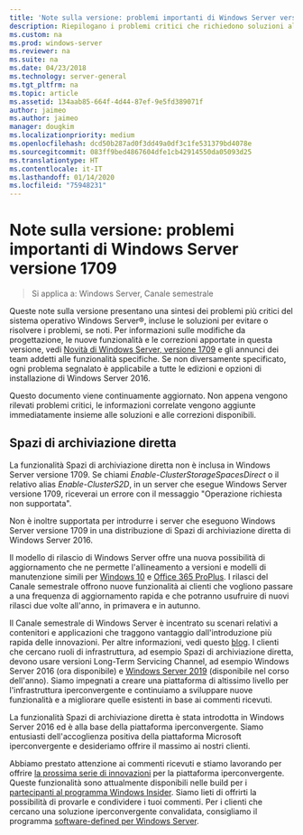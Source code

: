 ```yaml
---
title: 'Note sulla versione: problemi importanti di Windows Server versione 1709'
description: Riepilogano i problemi critici che richiedono soluzioni alternative per evitare l'arresto anomalo del sistema, i blocchi, gli errori di installazione o la perdita di dati.
ms.custom: na
ms.prod: windows-server
ms.reviewer: na
ms.suite: na
ms.date: 04/23/2018
ms.technology: server-general
ms.tgt_pltfrm: na
ms.topic: article
ms.assetid: 134aab85-664f-4d44-87ef-9e5fd389071f
author: jaimeo
ms.author: jaimeo
manager: dougkim
ms.localizationpriority: medium
ms.openlocfilehash: dcd50b287ad0f3dd49a0df3c1fe531379bd4078e
ms.sourcegitcommit: 083ff9bed4867604dfe1cb42914550da05093d25
ms.translationtype: HT
ms.contentlocale: it-IT
ms.lasthandoff: 01/14/2020
ms.locfileid: "75948231"
---
```

# <a name="release-notes-important-issues-in-windows-server-version-1709"></a>Note sulla versione: problemi importanti di Windows Server versione 1709

>Si applica a: Windows Server, Canale semestrale

Queste note sulla versione presentano una sintesi dei problemi più critici del sistema operativo Windows Server&reg;, incluse le soluzioni per evitare o risolvere i problemi, se noti. Per informazioni sulle modifiche da progettazione, le nuove funzionalità e le correzioni apportate in questa versione, vedi [Novità di Windows Server, versione 1709](whats-new-in-windows-server-1709.md) e gli annunci dei team addetti alle funzionalità specifiche. Se non diversamente specificato, ogni problema segnalato è applicabile a tutte le edizioni e opzioni di installazione di Windows Server 2016.  

Questo documento viene continuamente aggiornato. Non appena vengono rilevati problemi critici, le informazioni correlate vengono aggiunte immediatamente insieme alle soluzioni e alle correzioni disponibili.  
  
## <a name="storage-spaces-direct"></a>Spazi di archiviazione diretta
[comment]: # (ID: sconosciuto; mittente: stevenek; stato: approvato)  
La funzionalità Spazi di archiviazione diretta non è inclusa in Windows Server versione 1709. Se chiami *Enable-ClusterStorageSpacesDirect* o il relativo alias *Enable-ClusterS2D*, in un server che esegue Windows Server versione 1709, riceverai un errore con il messaggio "Operazione richiesta non supportata".

Non è inoltre supportata per introdurre i server che eseguono Windows Server versione 1709 in una distribuzione di Spazi di archiviazione diretta di Windows Server 2016.

Il modello di rilascio di Windows Server offre una nuova possibilità di aggiornamento che ne permette l'allineamento a versioni e modelli di manutenzione simili per [Windows 10](https://docs.microsoft.com/windows/deployment/update/waas-overview) e [Office 365 ProPlus](https://support.office.com/article/Overview-of-the-upcoming-changes-to-Office-365-ProPlus-update-management-78b33779-9356-4cdf-9d2c-08350ef05cca?ui=en-US&rs=en-US&ad=US). I rilasci del Canale semestrale offrono nuove funzionalità ai clienti che vogliono passare a una frequenza di aggiornamento rapida e che potranno usufruire di nuovi rilasci due volte all'anno, in primavera e in autunno.

Il Canale semestrale di Windows Server è incentrato su scenari relativi a contenitori e applicazioni che traggono vantaggio dall'introduzione più rapida delle innovazioni. Per altre informazioni, vedi questo [blog](https://cloudblogs.microsoft.com/windowsserver/2018/03/29/windows-server-semi-annual-channel-update). I clienti che cercano ruoli di infrastruttura, ad esempio Spazi di archiviazione diretta, devono usare versioni Long-Term Servicing Channel, ad esempio Windows Server 2016 (ora disponibile) e [Windows Server 2019](https://cloudblogs.microsoft.com/windowsserver/2018/03/20/introducing-windows-server-2019-now-available-in-preview) (disponibile nel corso dell'anno). Siamo impegnati a creare una piattaforma di altissimo livello per l'infrastruttura iperconvergente e continuiamo a sviluppare nuove funzionalità e a migliorare quelle esistenti in base ai commenti ricevuti. 

La funzionalità Spazi di archiviazione diretta è stata introdotta in Windows Server 2016 ed è alla base della piattaforma iperconvergente. Siamo entusiasti dell'accoglienza positiva della piattaforma Microsoft iperconvergente e desideriamo offrire il massimo ai nostri clienti.

Abbiamo prestato attenzione ai commenti ricevuti e stiamo lavorando per offrire [la prossima serie di innovazioni](https://blogs.technet.microsoft.com/windowsserver/2017/09/07/sneak-peek-2-windows-server-version-1709-hyper-converged-infrastructure/) per la piattaforma iperconvergente. Queste funzionalità sono attualmente disponibili nelle build per i [partecipanti al programma Windows Insider](https://insider.windows.com/for-business/). Siamo lieti di offrirti la possibilità di provarle e condividere i tuoi commenti. Per i clienti che cercano una soluzione iperconvergente convalidata, consigliamo il programma [software-defined per Windows Server](https://microsoft.com/wssd).
